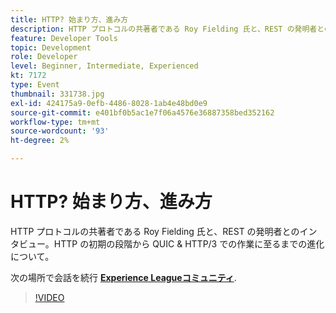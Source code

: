 ```yaml
---
title: HTTP? 始まり方、進み方
description: HTTP プロトコルの共著者である Roy Fielding 氏と、REST の発明者とのインタビュー。HTTP の初期の段階から QUIC & HTTP/3 での作業に至るまでの進化について。 このセッションは、Adobe Developers Live Content イベントの一部として配信されました。
feature: Developer Tools
topic: Development
role: Developer
level: Beginner, Intermediate, Experienced
kt: 7172
type: Event
thumbnail: 331738.jpg
exl-id: 424175a9-0efb-4486-8028-1ab4e48bd0e9
source-git-commit: e401bf0b5ac1e7f06a4576e36887358bed352162
workflow-type: tm+mt
source-wordcount: '93'
ht-degree: 2%

---
```


# HTTP? 始まり方、進み方

HTTP プロトコルの共著者である Roy Fielding 氏と、REST の発明者とのインタビュー。HTTP の初期の段階から QUIC &amp; HTTP/3 での作業に至るまでの進化について。

次の場所で会話を続行 **[Experience Leagueコミュニティ](https://adobe.ly/36Yd3v6)**.

>[!VIDEO](https://video.tv.adobe.com/v/331738/?quality=12&learn=on&hidetitle=true)

